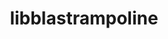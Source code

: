 ---
title: "libblastrampoline"
layout: cache
categories: [package, develop]
meta: {"versions": ["5.8.0"], "compilers": ["gcc@=11.4.0"], "oss": ["ubuntu22.04"], "platforms": ["linux"], "targets": ["x86_64_v3"], "stacks": ["e4s", "root", "tutorial"], "num_specs": 2, "num_specs_by_stack": {"root": 2, "e4s": 2, "tutorial": 1}}
spec_details: [{"hash": "drxswwjvfpwgnpiyvukds64wl7e6zhhw", "compiler": "gcc@=11.4.0", "versions": ["5.8.0"], "os": "ubuntu22.04", "platform": "linux", "target": "x86_64_v3", "variants": ["build_system=makefile"], "stacks": ["root", "e4s", "tutorial"], "size": "-", "tarball": "https://binaries.spack.io/develop/build_cache/linux-ubuntu22.04-x86_64_v3/gcc-11.4.0/libblastrampoline-5.8.0/linux-ubuntu22.04-x86_64_v3-gcc-11.4.0-libblastrampoline-5.8.0-drxswwjvfpwgnpiyvukds64wl7e6zhhw.spack"}, {"hash": "d2c7733iwnnmyu4vhv4ngcqmw4v6zuc5", "compiler": "gcc@=11.4.0", "versions": ["5.8.0"], "os": "ubuntu22.04", "platform": "linux", "target": "x86_64_v3", "variants": ["build_system=makefile"], "stacks": ["root", "e4s"], "size": "-", "tarball": "https://binaries.spack.io/develop/build_cache/linux-ubuntu22.04-x86_64_v3/gcc-11.4.0/libblastrampoline-5.8.0/linux-ubuntu22.04-x86_64_v3-gcc-11.4.0-libblastrampoline-5.8.0-d2c7733iwnnmyu4vhv4ngcqmw4v6zuc5.spack"}]
---